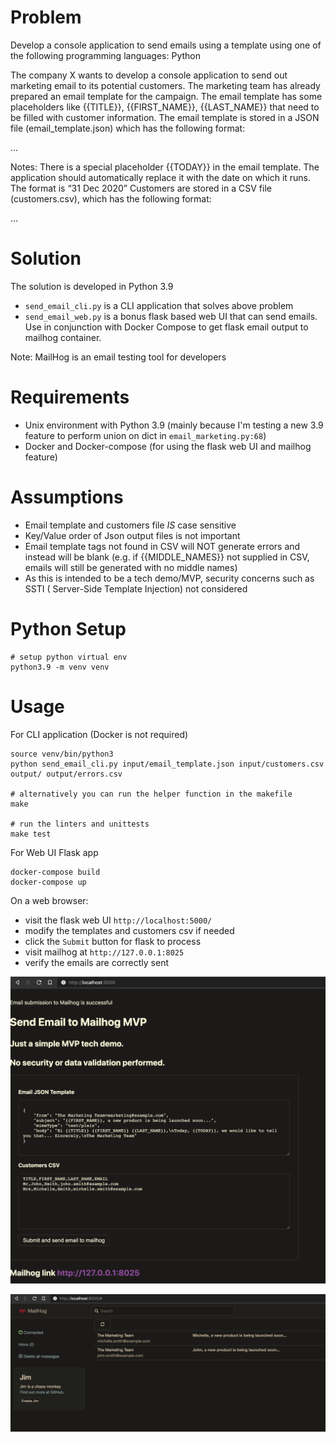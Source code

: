# Problem
Develop a console application to send emails using a template using one of the following
programming languages: Python

The company X wants to develop a console application to send out marketing email to its
potential customers. The marketing team has already prepared an email template for the
campaign. The email template has some placeholders like {{TITLE}},
{{FIRST_NAME}}, {{LAST_NAME}} that need to be filled with customer information.
The email template is stored in a JSON file (email_template.json) which has the
following format:

...

Notes: There is a special placeholder {{TODAY}} in the email template. The application
should automatically replace it with the date on which it runs. The format is “31 Dec
2020”
Customers are stored in a CSV file (customers.csv), which has the following format:

...

# Solution
The solution is developed in Python 3.9
* `send_email_cli.py` is a CLI application that solves above problem
* `send_email_web.py` is a bonus flask based web UI that can send emails. Use in conjunction with Docker Compose to get flask email output to mailhog container.

Note: MailHog is an email testing tool for developers

# Requirements
* Unix environment with Python 3.9 (mainly because I'm testing a new 3.9 feature to perform union on dict in `email_marketing.py:68`)
* Docker and Docker-compose (for using the flask web UI and mailhog feature)

# Assumptions
* Email template and customers file *IS* case sensitive
* Key/Value order of Json output files is not important
* Email template tags not found in CSV will NOT generate errors and instead will be blank 
  (e.g. if {{MIDDLE_NAMES}} not supplied in CSV, emails will still be generated with no middle names)
* As this is intended to be a tech demo/MVP, security concerns such as SSTI ( Server-Side Template Injection) not considered  
  
  
# Python Setup
```
# setup python virtual env
python3.9 -m venv venv
```

# Usage
For CLI application (Docker is not required)
```
source venv/bin/python3
python send_email_cli.py input/email_template.json input/customers.csv output/ output/errors.csv

# alternatively you can run the helper function in the makefile
make

# run the linters and unittests
make test
```

For Web UI Flask app
```
docker-compose build
docker-compose up
```
On a web browser:
* visit the flask web UI `http://localhost:5000/`
* modify the templates and customers csv if needed
* click the `Submit` button for flask to process 
* visit mailhog at `http://127.0.0.1:8025`
* verify the emails are correctly sent


![Screenshot](screenshot1.png)


![Screenshot](screenshot2.png)